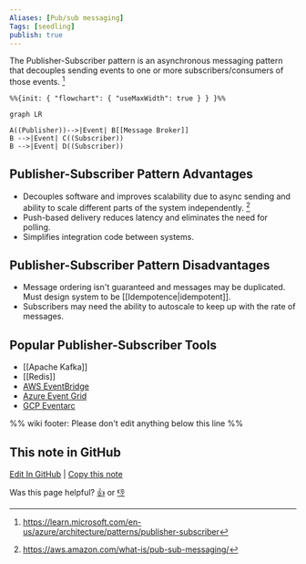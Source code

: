 ```yaml
---
Aliases: [Pub/sub messaging]
Tags: [seedling]
publish: true
---
```


The Publisher-Subscriber pattern is an asynchronous messaging pattern that decouples sending events to one or more subscribers/consumers of those events. [^1]

```mermaid
%%{init: { "flowchart": { "useMaxWidth": true } } }%%

graph LR

A((Publisher))-->|Event| B[[Message Broker]]
B -->|Event| C((Subscriber))
B -->|Event| D((Subscriber))
```

## Publisher-Subscriber Pattern Advantages

- Decouples software and improves scalability due to async sending and ability to scale different parts of the system independently. [^2]
- Push-based delivery reduces latency and eliminates the need for polling.
- Simplifies integration code between systems.

## Publisher-Subscriber Pattern Disadvantages

- Message ordering isn't guaranteed and messages may be duplicated. Must design system to be [[Idempotence|idempotent]].
- Subscribers may need the ability to autoscale to keep up with the rate of messages.

## Popular Publisher-Subscriber Tools

- [[Apache Kafka]]
- [[Redis]]
- [AWS EventBridge](https://aws.amazon.com/eventbridge/)
- [Azure Event Grid](https://azure.microsoft.com/en-us/products/event-grid/)
- [GCP Eventarc](https://cloud.google.com/eventarc/)

[^1]: https://learn.microsoft.com/en-us/azure/architecture/patterns/publisher-subscriber
[^2]: https://aws.amazon.com/what-is/pub-sub-messaging/

%% wiki footer: Please don't edit anything below this line %%

## This note in GitHub

<span class="git-footer">[Edit In GitHub](https://github.dev/data-engineering-community/data-engineering-wiki/blob/main/Concepts/Publisher-Subscriber%20Pattern.md "git-hub-edit-note") | [Copy this note](https://raw.githubusercontent.com/data-engineering-community/data-engineering-wiki/main/Concepts/Publisher-Subscriber%20Pattern.md "git-hub-copy-note")</span>

<span class="git-footer">Was this page helpful?
[👍](https://tally.so/r/mOaxjk?rating=Yes&url=https://dataengineering.wiki/Concepts/Publisher-Subscriber%20Pattern) or [👎](https://tally.so/r/mOaxjk?rating=No&url=https://dataengineering.wiki/Concepts/Publisher-Subscriber%20Pattern)</span>
